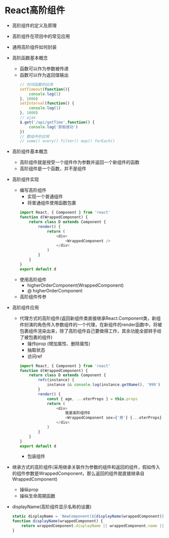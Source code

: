 # React高阶组件

- 高阶组件的定义及原理
- 高阶组件在项目中的常见应用
- 通用高阶组件如何封装

- 高阶函数基本概念
  - 函数可以作为参数被传递
  - 函数可以作为返回值输出
    ```js
    // 时间函数的应用
    setTimeout(function(){
        console.log(1)
    }, 1000)
    setInterval(function() {
        console.log(1)
    }, 1000)
    // ajax
    $.get('/api/getTime',function() {
        console.log('获取成功')
    })
    // 数组中的应用
    // some() every() filter() map() forEach()
    ```

- 高阶组件基本概念
  - 高阶组件就是授受一个组件作为参数并返回一个新组件的函数
  - 高阶组件是一个函数，并不是组件

- 高阶组件实现
  - 编写高阶组件
    - 实现一个普通组件
    - 将普通组件使用函数包裹
    ```js
    import React, { Component } from 'react'
    function d(WrappedComponent) {
        return class D extends Component {
            render() {
                return (
                    <div>
                        <WrappedComponent />
                    </div>
                )
            }
        }
    }
    export default d
    ```
  - 使用高阶组件
    - higherOrderComponent(WrappedComponent)
    - @ higherOrderComponent
  - 高阶组件传参

- 高阶组件应用
  - 代理方式的高阶组件(返回新组件类直接继承React.Component类，新组件扮演的角色传入参数组件的一个代理，在新组件的render函数中，将被包裹组件渲染出来，除了高阶组件自己要做得工作，其余功能全部转手给了被包裹的组件)
    - 操作prop (增加属性、删除属性)
    - 抽取状态
    - 访问ref
    ```js
    import React, { Component } from 'react'
    function d(WrappedComponent) {
        return class D extends Component {
            refc(instance) {
                instance && console.log(instance.getName(), '999')
            }
            render() {
                const { age, ...oterProps } = this.props
                return (
                    <div>
                        我是高阶组件D
                        <WrappedComponent sex={'男'} {...oterProps} ref={this.refc.bind(this)} />
                    </div>
                )
            }
        }
    }
    export default d
    ```
    - 包装组件

- 继承方式的高阶组件(采用继承关联作为参数的组件和返回的组件，假如传入的组件参数是WrappedComponent，那么返回的组件就直接继承自WrappedComponent)
  - 操纵prop
  - 操纵生命周期函数

- displayName(高阶组件显示名称的设置)
    ```js
    static displayName = `NewComponent(${displayName(wrappedComponent)})`
    function displayName(wrappedComponent) {
        return wrappedComponent.displayName || wrappedComponent.name || 'Component'
    }
    ```